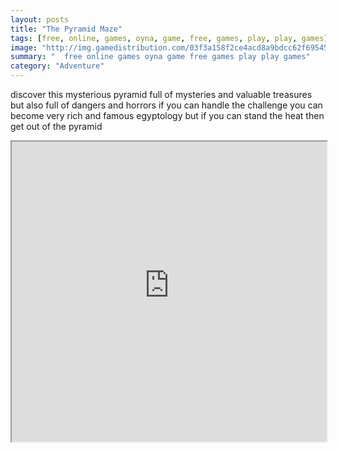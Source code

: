 ```yaml
---
layout: posts
title: "The Pyramid Maze"
tags: [free, online, games, oyna, game, free, games, play, play, games]
image: "http://img.gamedistribution.com/03f3a158f2ce4acd8a9bdcc62f69545e.jpg"
summary: "  free online games oyna game free games play play games"
category: "Adventure"
---
```


discover this mysterious pyramid full of mysteries and valuable treasures but also full of dangers and horrors if you can handle the challenge you can become very rich and famous egyptology but if you can stand the heat then get out of the pyramid

<iframe width="100%" height="480px;" src="http://flash.gamedistribution.com?game=03f3a158f2ce4acd8a9bdcc62f69545e"></iframe>